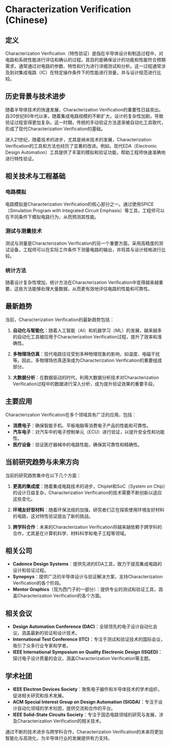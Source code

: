 # Characterization Verification (Chinese)

## 定义

Characterization Verification（特性验证）是指在半导体设计和制造过程中，对电路和系统性能进行评估和确认的过程。其目的是确保设计的功能和性能符合预期需求，通常通过对电路的参数、特性和行为进行详细测试和分析。这一过程通常涉及到对集成电路（IC）在特定操作条件下的性能进行测量，并与设计规范进行比较。

## 历史背景与技术进步

随着半导体技术的快速发展，Characterization Verification的重要性日益突出。自20世纪80年代以来，随着集成电路规模的不断扩大，设计的复杂性加剧，导致验证过程变得更加复杂。这一时期，传统的手动验证方法逐渐被自动化工具取代，形成了现代Characterization Verification的基础。

进入21世纪，随着技术的进步，尤其是纳米技术的发展，Characterization Verification的工具和方法也经历了显著的改进。例如，现代EDA（Electronic Design Automation）工具提供了丰富的模拟和验证功能，帮助工程师快速准确地进行特性验证。

## 相关技术与工程基础

### 电路模拟

电路模拟是Characterization Verification的核心部分之一。通过使用SPICE（Simulation Program with Integrated Circuit Emphasis）等工具，工程师可以在不同条件下模拟电路行为，从而预测其性能。

### 测试与测量技术

测试与测量是Characterization Verification的另一个重要方面。采用高精度的测试设备，工程师可以在实际工作条件下测量电路的输出，并将其与设计规格进行比较。

### 统计方法

随着设计复杂性增加，统计方法在Characterization Verification中变得越来越重要。这些方法能够处理大量数据，从而更有效地评估电路的性能和可靠性。

## 最新趋势

当前，Characterization Verification的最新趋势包括：

1. **自动化与智能化**：随着人工智能（AI）和机器学习（ML）的发展，越来越多的自动化工具被应用于Characterization Verification过程，提升了效率和准确性。
   
2. **多物理场仿真**：现代电路往往受到多种物理现象的影响，如温度、电磁干扰等。因此，多物理场仿真逐渐成为Characterization Verification的重要组成部分。

3. **大数据分析**：在数据驱动的时代，利用大数据分析技术对Characterization Verification过程中的数据进行深入分析，成为提升验证效果的重要手段。

## 主要应用

Characterization Verification在多个领域具有广泛的应用，包括：

- **消费电子**：确保智能手机、平板电脑等消费电子产品的性能和可靠性。
- **汽车电子**：对汽车中的电子控制单元（ECU）进行验证，以提升安全性和功能性。
- **医疗设备**：验证医疗器械中的电路性能，确保其可靠性和精确性。

## 当前研究趋势与未来方向

当前的研究趋势集中在以下几个方面：

1. **更高的集成度**：随着集成电路技术的进步，Chiplet和SoC（System on Chip）的设计日益复杂，Characterization Verification的技术需要不断创新以适应这些变化。

2. **环境友好型材料**：随着环保法规的加强，研究者们正在探索使用环境友好材料的电路，这对特性验证提出了新的挑战。

3. **跨学科合作**：未来的Characterization Verification将越来越依赖于跨学科的合作，尤其是在计算机科学、材料科学和电子工程等领域。

## 相关公司

- **Cadence Design Systems**：提供先进的EDA工具，致力于提高集成电路的设计和验证过程。
- **Synopsys**：提供广泛的半导体设计与验证解决方案，支持Characterization Verification的各个阶段。
- **Mentor Graphics**（现为西门子的一部分）：提供专业的测试和验证工具，涵盖Characterization Verification的各个方面。

## 相关会议

- **Design Automation Conference (DAC)**：全球领先的电子设计自动化会议，涵盖最新的验证和设计技术。
- **International Test Conference (ITC)**：专注于测试和验证技术的国际会议，吸引了众多行业专家和学者。
- **IEEE International Symposium on Quality Electronic Design (ISQED)**：探讨电子设计质量的会议，涵盖Characterization Verification等主题。

## 学术社团

- **IEEE Electron Devices Society**：聚焦电子器件和半导体技术的学术组织，促进相关研究和技术发展。
- **ACM Special Interest Group on Design Automation (SIGDA)**：专注于设计自动化领域的学术社团，提供交流和合作的平台。
- **IEEE Solid-State Circuits Society**：专注于固态电路领域的研究与发展，涉及Characterization Verification的相关技术。

通过不断的技术进步与跨学科合作，Characterization Verification的未来将更加智能化与高效化，为半导体行业的发展提供有力支持。